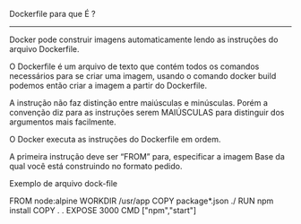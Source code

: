 Dockerfile para que É ?
 
**************************
 
Docker pode construir imagens automaticamente lendo as instruções do arquivo Dockerfile.
 
O Dockerfile é um arquivo de texto que contém todos os comandos necessários para se criar uma
imagem, usando o comando docker build podemos então criar a imagem a partir do Dockerfile.
 
A instrução não faz distinção entre maiúsculas e minúsculas. Porém a convenção diz para as
instruções serem MAIÚSCULAS para distinguir dos argumentos mais facilmente.
 
O Docker executa as instruções do Dockerfile em ordem.
 
A primeira instrução deve ser “FROM” para,
especificar a imagem Base da qual você está construindo no formato pedido.
 
Exemplo de arquivo dock-file
 
   FROM node:alpine
   WORKDIR /usr/app
   COPY package*.json ./
   RUN npm install
   COPY . .
   EXPOSE 3000
   CMD ["npm","start"]